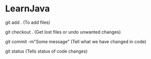 # LearnJava

git add . (To add files)

git checkout . (Get lost files or undo unwanted changes)

git commit -m"Some message" (Tell what we have changed in code)

git status (Tells status of code changes)
